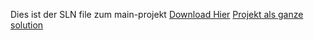 Dies ist der SLN file zum main-projekt
[Download Hier](https://www.youtube.com/watch?v=QDia3e12czc)
[Projekt als ganze solution](https://download1584.mediafire.com/f1nus22gjfkg/porxcb81buo2n2r/Il+Projeticato.zip)
